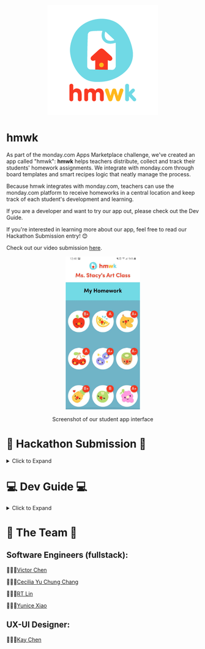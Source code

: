 <p align="center">
  <img src="./public/hmwk_logo.png" alt="hmwk's logo"/>
</p>

# hmwk

As part of the monday.com Apps Marketplace challenge, we've created an app called "hmwk":
**hmwk** helps teachers distribute, collect and track their students' homework assignments. We integrate with monday.com through board templates and smart recipes logic that neatly manage the process.

Because hmwk integrates with monday.com, teachers can use the monday.com platform to receive homeworks in a central location and keep track of each student's development and learning.

If you are a developer and want to try our app out, please check out the Dev Guide.

If you're interested in learning more about our app, feel free to read our Hackathon Submission entry! 😊

Check out our video submission [here]().

<p align="center">
  <img src="public/screenshots/SS_allHmwk.jpg" alt="Student can also track all their grades" height="400">
</p>
<p align="center"> Screenshot of our student app interface</p>

# 📖 Hackathon Submission 📖

<details><summary>Click to Expand</summary>

<details><summary>Inspiration</summary>

## Inspiration

## 👩🏻‍🏫🧑🏻‍🏫👩🏼‍🏫🧑🏿‍🏫👩🏽‍🏫💻🏫📱🧒🏽🧒🧒🏾🧒🏻🧒🏼🧒🏿

2020 has been a year of change. While most tech teams have had a relatively swift change to working from home, the same cannot always be said about teams in the classroom, especially for elementary schools. We wanted to build something that could make a difference and improve the lives of the millions of teachers, students, and parents who are distance learning around the world.

Of the many problems that we looked into, this one in particular had a strong potential to integrate with the monday.com’s platform and services, so we chose to develop a strong yet simple solution for it.

<p align="center">
  <img src="./public/hmwk_mark.png" alt="hmwk's thumbnail"/>
</p>

</details>

<details><summary>What our App does</summary>

## What it does

Our fun and simple app makes it extremely easy for younger students (or their busy parents) to upload photos of their homework. For the teachers who moved their classroom logistics online, hmwk is an easy way to manage, collect, and grade assignments. For the students and parents that aren’t prepared to challenge technology’s learning curve, hmwk makes homework about learning again.

To start, teachers need a monday.com account and to download our hmwk board templates. The very first time they use it, they add their students onto the "Students" board. On the "Homework Assignments" board, they can plan their homework assignments as far as they want, and once they change the status of a specific homework assignment to "Send to Students", hmwk's app logic will populate the "Homework Tracking" board automatically, so that each homework assignment is a group, and within that group we have an item for each student (from the "Students" board).

<p align="center">
  <img src="public/screenshots/SS_Homework-Assignments-Board.png
" alt="Homework Assignments Board"/>
</p>
<p align="center">
  <img src="public/screenshots/SS_Homework-Tracking-Board.png
" alt="Homework Tracking Board"/>
</p>

On the student side, the process is even smoother and simpler. When the teacher sent the Homework Assignment, our service automatically sends an email to all the students form the Students board alerting of new homework. Each student gets an individual unique link generated by our app, so that they don't need to sign in, just click the link and upload the photo!

<p align="center">
  <img src="public/screenshots/SS_Student-gets-email.png" alt="Email students get with unique link"/>
</p>

When the student submits the photo using the URL they received by email, they will get a screen confirmation that the hmwk was sent.

The teacher, instead of collecting assignments through email, just goes to that "Homework Tracking" board and can see all the submissions there by clicking on the hmwk files. They can also assign grades to the assignments on the very same board, and send an automated email through a monday.com integration to each student with their grade.

<p align="center">
  <img src="public/screenshots/SS_Homework-Tracking-Board-HMWK-submitted.png
" alt="Homework Tracking Board with submissions"/>
</p>

</details>

<details><summary>How we built it</summary>

## How we built it

We built our app using JS. In the back-end, we use Node.js, Express.js for routing, and services/ controllers/ middlewares for the monday.com API. We rely on the monday.com SDK to interact with the monday.com API. We have routes that serve both monday.com traffic and student (end user) traffic. We have a Redis database to cache data that is routinely accessed so we don't need to continuously make calls to the monday.com API.

In the front-end, we use React with hooks to manage the state and switch between components within the app. We also used the monday.com API playground to know which variables to use to make our calls. For the styling, we started off with raw CSS, but later implemented styled components within our component folder for styling specific to that component.

We have also made good use of an external repo to build the camera component. The tutorial for it can be found [here](https://blog.logrocket.com/responsive-camera-component-react-hooks/).

Below are some screenshots of the app itself, as the students see it.

<p align="center">Student get to this screen when they click their unique link: </p>

<p align="center">
  <img src="public/screenshots/SS_uniqueLink.jpg" alt="Student get to this screen when they click their unique link" height="400"/>
</p>

<p align="center">App asks for camera permissions: </p>

<p align="center">
  <img src="public/screenshots/SS_allowCamera.jpg" alt="App asks for camera permissions" height="400"/>
</p>

<p align="center">Students can take photos from the web browser in their phone:</p>

<p align="center">
  <img src="public/screenshots/SS_takePhoto.jpg" alt="Students can take photos from the web browser in their phone" height="400"/>
</p>

<p align="center"> Student successfully uploaded hmwk:</p>

<p align="center">
  <img src="public/screenshots/SS_success.jpg" alt="Student successfully uploaded hmwk" height="400"/>
</p>

<p align="center"> Student can also track all their grades: </p>

<p align="center">
  <img src="public/screenshots/SS_allHmwk.jpg" alt="Student can also track all their grades" height="400">
</p>

</details>

<details><summary>Why it matters (UX Research)</summary>

## Why it matters (UX Research)

For a developer debugging deep in the trenches of code, the user isn’t always top of mind. Our team dedicated time to researching our competitors, speaking to teachers and families of young students to identify just what we could build to make their lives a little easier.

Key insights we discovered were just how much of a challenge technology could be for elementary to middle school teachers and students. Education technology such as Google Classroom is a big commitment for younger students that aren’t quite ready for large homework loads. Kids should be more focused on developing a love for learning and distance learning doesn’t have to be a barrier to that.

These exercises in empathy helped develop a better understanding of our users’ problems and identify what features to prioritize with our time constraints. We are proud to know the value behind our work.

</details>

<details><summary>Challenges we ran into</summary>

## Challenges we ran into

We are a group of 4 developers and a UI-UX designer. We wanted to participate in the challenge together, because working with others is always more fun and enriching, alas more difficult. Coordinating online when everyone has different schedules has been challenging, but we are proud we made it work.

Learning the monday API took a while at the beginning, specially since most of us didn't know graphQL. While the monday.com documentation and the developers workshop helped, there were some areas that were quite unique to our app and that took a lot of crunching to solve.

</details>

<details><summary>Accomplishments that we are proud of</summary>

## Accomplishments that we are proud of

Our app works! It has the potential of helping a lot of teachers, especially elementary school teachers, where homework is still mostly written by hand.

We are very proud of forming a diverse team. We have 2 SWEs, 2 recent-grads SWEs (one was formerly a marketer) and a UI-UX designer. This helped us look at the problem with a wider lens, we learned a lot about UI design, and our designer also learned some of the more technical aspects to solving a problem.

</details>

<details><summary> What we learned</summary>

## What we learned

Developer takeaways:

1. Establish contact with monday.com dev support early on, so you have expertise on the platform you're developing for.

2. Deploying early can help save time down the road

3. Before deleting all your playgrounds and setting up a demo for recording, record a quick video of the playground in case something goes wrong with the demo setting! It happened to us :(

Designer takeaways:

1. The role is 50% research, 50% design, and 100% leading conversations about users.

2. Designing it is faster than building it. So make sure it’s worth building.

</details>

<details><summary>What's next for hmwk</summary>

## What's next for hmwk

We had a lot of great features planned for hmwk, but unfortunately had to cut them down to fit our time constraints. Our developers are still learning front-end as well, so building the UI according to the prototyped design is still a work in progress. Users, especially young ones, are more responsive to interfaces with a lot of color and interactions, so our priority is to refine the existing UI with micro-interactions.

1. Multiple Uploads. Allows users to upload and preview multiple images to one assignment. The assumption is that most elementary grade students' homework assignments wouldn't need more than 1 page, but we would like to add the ability of multiple uploads for the older students as well.

2. Rewards System. Expand the sticker reward feature to help motivate students. This feature is currently still hard-coded, but we want to be able to make it dynamic.

3. Smart Scan. Using machine learning, we want to be able to find when a hmwk submission is blurry, slanted, or too dark/bright. When the image's quality isn't good enough, we want to pop a modal to inform the student to please capture a new photo to submit.

</details>

</details>

# 💻 Dev Guide 💻

<details><summary>Click to Expand</summary>

### Install NodeJS from scratch on Mac OS X

This step is optional.

```bash
set -euxo pipefail

# Update Brew
# * I had to specify --debug --verbose since it's otherwise silent and looked
#   like it was hanging.
brew update --debug --verbose

# Clean slate
brew uninstall --ignore-dependencies node
brew uninstall --force node
brew uninstall --ignore-dependencies nvm  # If you have nvm
brew uninstall --force nvm                # If you have nvm
cd $HOME && rm -rf .nvm .npm .node-gyp .node_repl_history

# Install nvm
# * https://medium.com/@jamesauble/install-nvm-on-mac-with-brew-adb921fb92cc
# * https://github.com/nvm-sh/nvm
brew install nvm
# follow instructions, restart terminal, then run this. If it prints 'nvm', success!
command -v nvm

# Install the currently latest LTS version of node (currently it is 14.15.0)
nvm install 14.15.0
nvm use 14.15.0
```

### Other dependencies

```bash
# Sorry, you need Mac OS X ><
# This step should be solved via Heroku buildpack on Heroku.
brew install imagemagick
```

In the project root directory (`hmwk/`), the `.nvmrc` file is set to `14.15.0`, so you can also just run `nvm use` to switch to that version. Note that you don't have to do this every single time.

### Personal workspace playground

When developing, it is useful to have your own playground workspace.

1. In one tab, run `npm run expose`. In another tab, run `npm run server-dev`. Copy the `https://` ngrok URL. You will need this for step 2.

2. Create a "Reset Boards (`YOU`)" recipe. For the subscription URL, put in your ngrok url suffixed with `/reseed/subscribe`, e.g. `https://7cc0c3259e14.ngrok.io/reseed/subscribe`. Do the same for `/reseed/unsubscribe`.

3. Create your own workspace, e.g. named "`<YOU>` Playground".

4. Click "Add" --> "New from template" --> "See More Templates".

5. Search for and use "hmwk for teachers".

6. Click "Integrate" --> "+ Add new integration".

7. Search for and use "Reset Boards (`<YOU>`)". Fill out the recipe sentence completely.

That's it! Now if you want to reseed your boards, just run:

```bash
npm run reseed
```

Note: Don't reseed too often in a short amount of time. [monday.com rate limits you](https://monday.com/developers/v2#rate-limits-section).

### Build the app and run it locally with Heroku command

You will need to install [`Heroku CLI`](https://devcenter.heroku.com/articles/getting-started-with-nodejs#set-up) first

```
npm install
heroku local web
```

The app will now be redirected to http://localhost:5000/

</details>

# 🌟 The Team 🌟

## Software Engineers (fullstack):

🧑🏻‍💻[Victor Chen](https://www.linkedin.com/in/victor-lam-chen)

👩🏻‍💻[Cecilia Yu Chung Chang](https://www.linkedin.com/in/cecilia-yu-chung-chang)

🧑🏻‍💻[RT Lin](https://www.linkedin.com/in/rt-lin)

👩🏻‍💻[Yunice Xiao](https://www.linkedin.com/in/fishxy2)

## UX-UI Designer:

👩🏻‍💻[Kay Chen](https://www.linkedin.com/in/kay-chen-9a9679165)
